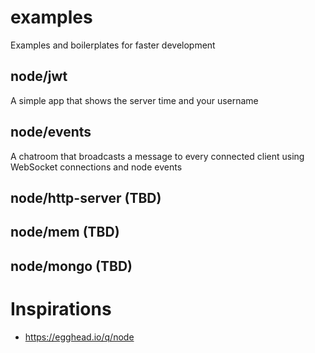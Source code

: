 # examples

Examples and boilerplates for faster development

## node/jwt

A simple app that shows the server time and your username

## node/events

A chatroom that broadcasts a message to every connected client using WebSocket connections and node events

## node/http-server (TBD)

## node/mem (TBD)

## node/mongo (TBD)

# Inspirations

- https://egghead.io/q/node
